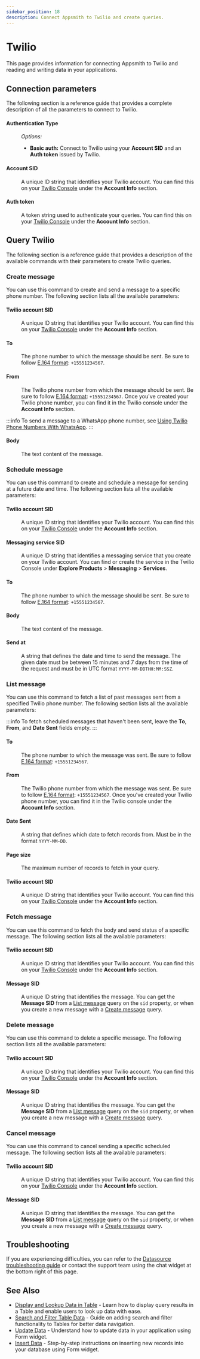 ```yaml
---
sidebar_position: 18
description: Connect Appsmith to Twilio and create queries.
---
```

# Twilio

This page provides information for connecting Appsmith to Twilio and reading and writing data in your applications.

<VideoEmbed host="youtube" videoId="QHrEfSxL-aA" title="How To Send SMS Notifications With Twilio" caption="How To Send SMS Notifications With Twilio"/>

## Connection parameters

The following section is a reference guide that provides a complete description of all the parameters to connect to Twilio.

<ZoomImage src="/img/twilio-datasource-config.png" alt="Configuring a Twilio datasource." caption="Configuring a Twilio datasource." />

#### Authentication Type

<dd>
 <i>Options:</i>
  <ul>
      <li>
         <b>Basic auth:</b> Connect to Twilio using your <b>Account SID</b> and an <b>Auth token</b> issued by Twilio.
      </li>
  </ul>
</dd>

#### Account SID

<dd>
A unique ID string that identifies your Twilio account. You can find this on your <a href="https://console.twilio.com">Twilio Console</a> under the <b>Account Info</b> section. 
</dd>

#### Auth token

<dd>
A token string used to authenticate your queries. You can find this on your <a href="https://console.twilio.com">Twilio Console</a> under the <b>Account Info</b> section. 
</dd>

## Query Twilio

The following section is a reference guide that provides a description of the available commands with their parameters to create Twilio queries.

<ZoomImage src="/img/twilio-query-config.png" alt="Configuring a Twilio query." caption="Configuring a Twilio query." />

### Create message

You can use this command to create and send a message to a specific phone number. The following section lists all the available parameters:

#### Twilio account SID

<dd>
A unique ID string that identifies your Twilio account. You can find this on your <a href="https://console.twilio.com">Twilio Console</a> under the <b>Account Info</b> section. 
</dd>

#### To

<dd>
The phone number to which the message should be sent. Be sure to follow <a href="https://www.twilio.com/docs/glossary/what-e164">E.164 format</a>: <code>+15551234567</code>.
</dd>

#### From

<dd>
The Twilio phone number from which the message should be sent. Be sure to follow <a href="https://www.twilio.com/docs/glossary/what-e164">E.164 format</a>: <code>+15551234567</code>. Once you've created your Twilio phone number, you can find it in the Twilio console under the <b>Account Info</b> section.
</dd>

:::info
To send a message to a WhatsApp phone number, see [Using Twilio Phone Numbers With WhatsApp](https://www.twilio.com/docs/whatsapp/api#using-twilio-phone-numbers-with-whatsapp).
:::

#### Body

<dd>
The text content of the message.
</dd>

### Schedule message

You can use this command to create and schedule a message for sending at a future date and time. The following section lists all the available parameters:

#### Twilio account SID

<dd>
A unique ID string that identifies your Twilio account. You can find this on your <a href="https://console.twilio.com">Twilio Console</a> under the <b>Account Info</b> section. 
</dd>

#### Messaging service SID

<dd>
A unique ID string that identifies a messaging service that you create on your Twilio account. You can find or create the service in the Twilio Console under <b>Explore Products</b> &gt; <b>Messaging</b> &gt; <b>Services</b>.
</dd>

#### To

<dd>
The phone number to which the message should be sent. Be sure to follow <a href="https://www.twilio.com/docs/glossary/what-e164">E.164 format</a>: <code>+15551234567</code>.
</dd>

#### Body

<dd>
The text content of the message.
</dd>

#### Send at

<dd>
A string that defines the date and time to send the message. The given date must be between 15 minutes and 7 days from the time of the request and must be in UTC format <code>YYYY-MM-DDTHH:MM:SSZ</code>.
</dd>

### List message

You can use this command to fetch a list of past messages sent from a specified Twilio phone number. The following section lists all the available parameters:

:::info
To fetch scheduled messages that haven't been sent, leave the <b>To</b>, <b>From</b>, and <b>Date Sent</b> fields empty.
:::

#### To

<dd>
The phone number to which the message was sent. Be sure to follow <a href="https://www.twilio.com/docs/glossary/what-e164">E.164 format</a>: <code>+15551234567</code>.
</dd>

#### From

<dd>
The Twilio phone number from which the message was sent. Be sure to follow <a href="https://www.twilio.com/docs/glossary/what-e164">E.164 format</a>: <code>+15551234567</code>. Once you've created your Twilio phone number, you can find it in the Twilio console under the <b>Account Info</b> section.
</dd>

#### Date Sent

<dd>
A string that defines which date to fetch records from. Must be in the format <code>YYYY-MM-DD</code>.
</dd>

#### Page size

<dd>
The maximum number of records to fetch in your query.
</dd>

#### Twilio account SID

<dd>
A unique ID string that identifies your Twilio account. You can find this on your <a href="https://console.twilio.com">Twilio Console</a> under the <b>Account Info</b> section. 
</dd>

### Fetch message

You can use this command to fetch the body and send status of a specific message. The following section lists all the available parameters:

#### Twilio account SID

<dd>
A unique ID string that identifies your Twilio account. You can find this on your <a href="https://console.twilio.com">Twilio Console</a> under the <b>Account Info</b> section. 
</dd>

#### Message SID

<dd>
A unique ID string that identifies the message. You can get the <b>Message SID</b> from a <a href="#list-message">List message</a> query on the <code>sid</code> property, or when you create a new message with a <a href="#create-message">Create message</a> query.
</dd>

### Delete message

You can use this command to delete a specific message. The following section lists all the available parameters:

#### Twilio account SID

<dd>
A unique ID string that identifies your Twilio account. You can find this on your <a href="https://console.twilio.com">Twilio Console</a> under the <b>Account Info</b> section. 
</dd>

#### Message SID

<dd>
A unique ID string that identifies the message. You can get the <b>Message SID</b> from a <a href="#list-message">List message</a> query on the <code>sid</code> property, or when you create a new message with a <a href="#create-message">Create message</a> query.
</dd>

### Cancel message

You can use this command to cancel sending a specific scheduled message. The following section lists all the available parameters:

#### Twilio account SID

<dd>
A unique ID string that identifies your Twilio account. You can find this on your <a href="https://console.twilio.com">Twilio Console</a> under the <b>Account Info</b> section. 
</dd>

#### Message SID

<dd>
A unique ID string that identifies the message. You can get the <b>Message SID</b> from a <a href="#list-message">List message</a> query on the <code>sid</code> property, or when you create a new message with a <a href="#create-message">Create message</a> query.
</dd>

## Troubleshooting

If you are experiencing difficulties, you can refer to the [Datasource troubleshooting guide](/help-and-support/troubleshooting-guide/action-errors/datasource-errors) or contact the support team using the chat widget at the bottom right of this page.

## See Also

- [Display and Lookup Data in Table](/build-apps/how-to-guides/display-search-and-filter-table-data) - Learn how to display query results in a Table and enable users to look up data with ease.
- [Search and Filter Table Data](/build-apps/how-to-guides/search-and-filter-table-data) - Guide on adding search and filter functionality to Tables for better data navigation.
- [Update Data](/build-apps/how-to-guides/submit-form-data) - Understand how to update data in your application using Form widget.
- [Insert Data](/build-apps/how-to-guides/insert-data) - Step-by-step instructions on inserting new records into your database using Form widget.
